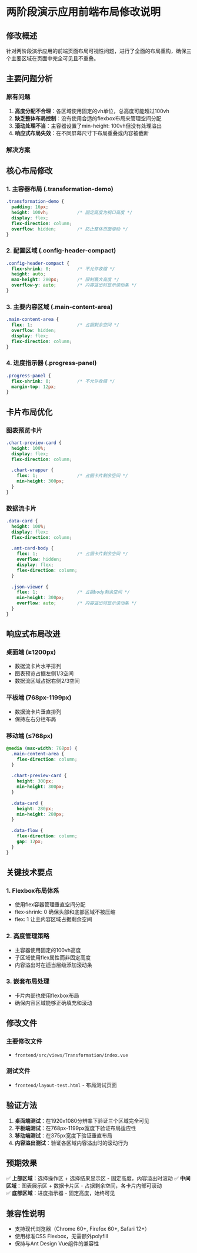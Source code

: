 # 两阶段演示应用前端布局修改说明

## 修改概述

针对两阶段演示应用的前端页面布局可视性问题，进行了全面的布局重构，确保三个主要区域在页面中完全可见且不重叠。

## 主要问题分析

### 原有问题
1. **高度分配不合理**：各区域使用固定的vh单位，总高度可能超过100vh
2. **缺乏整体布局控制**：没有使用合适的flexbox布局来管理空间分配
3. **滚动处理不当**：主容器设置了min-height: 100vh但没有处理溢出
4. **响应式布局失效**：在不同屏幕尺寸下布局重叠或内容被截断

### 解决方案

## 核心布局修改

### 1. 主容器布局 (.transformation-demo)
```css
.transformation-demo {
  padding: 16px;
  height: 100vh;           /* 固定高度为视口高度 */
  display: flex;
  flex-direction: column;
  overflow: hidden;        /* 防止整体页面滚动 */
}
```

### 2. 配置区域 (.config-header-compact)
```css
.config-header-compact {
  flex-shrink: 0;          /* 不允许收缩 */
  height: auto;
  max-height: 280px;       /* 限制最大高度 */
  overflow-y: auto;        /* 内容溢出时显示滚动条 */
}
```

### 3. 主要内容区域 (.main-content-area)
```css
.main-content-area {
  flex: 1;                 /* 占据剩余空间 */
  overflow: hidden;
  display: flex;
  flex-direction: column;
}
```

### 4. 进度指示器 (.progress-panel)
```css
.progress-panel {
  flex-shrink: 0;          /* 不允许收缩 */
  margin-top: 12px;
}
```

## 卡片布局优化

### 图表预览卡片
```css
.chart-preview-card {
  height: 100%;
  display: flex;
  flex-direction: column;
  
  .chart-wrapper {
    flex: 1;               /* 占据卡片剩余空间 */
    min-height: 300px;
  }
}
```

### 数据流卡片
```css
.data-card {
  height: 100%;
  display: flex;
  flex-direction: column;
  
  .ant-card-body {
    flex: 1;               /* 占据卡片剩余空间 */
    overflow: hidden;
    display: flex;
    flex-direction: column;
  }
  
  .json-viewer {
    flex: 1;               /* 占据body剩余空间 */
    min-height: 300px;
    overflow: auto;        /* 内容溢出时显示滚动条 */
  }
}
```

## 响应式布局改进

### 桌面端 (≥1200px)
- 数据流卡片水平排列
- 图表预览占据左侧1/3空间
- 数据流区域占据右侧2/3空间

### 平板端 (768px-1199px)
- 数据流卡片垂直排列
- 保持左右分栏布局

### 移动端 (≤768px)
```css
@media (max-width: 768px) {
  .main-content-area {
    flex-direction: column;
  }
  
  .chart-preview-card {
    height: 300px;
    min-height: 300px;
  }
  
  .data-card {
    height: 280px;
    min-height: 280px;
  }
  
  .data-flow {
    flex-direction: column;
    gap: 12px;
  }
}
```

## 关键技术要点

### 1. Flexbox布局体系
- 使用flex容器管理垂直空间分配
- flex-shrink: 0 确保头部和底部区域不被压缩
- flex: 1 让主内容区域占据剩余空间

### 2. 高度管理策略
- 主容器使用固定的100vh高度
- 子区域使用flex属性而非固定高度
- 内容溢出时在适当层级添加滚动条

### 3. 嵌套布局处理
- 卡片内部也使用flexbox布局
- 确保内容区域能够正确填充和滚动

## 修改文件

### 主要修改文件
- `frontend/src/views/Transformation/index.vue`

### 测试文件
- `frontend/layout-test.html` - 布局测试页面

## 验证方法

1. **桌面端测试**：在1920x1080分辨率下验证三个区域完全可见
2. **平板端测试**：在768px-1199px宽度下验证布局适应性
3. **移动端测试**：在375px宽度下验证垂直布局
4. **内容溢出测试**：验证各区域内容溢出时的滚动行为

## 预期效果

✅ **上部区域**：选择操作区 + 选择结果显示区 - 固定高度，内容溢出时滚动
✅ **中间区域**：图表展示区 + 数据卡片区 - 占据剩余空间，各卡片内部可滚动  
✅ **底部区域**：进度指示器 - 固定高度，始终可见

## 兼容性说明

- 支持现代浏览器（Chrome 60+, Firefox 60+, Safari 12+）
- 使用标准CSS Flexbox，无需额外polyfill
- 保持与Ant Design Vue组件的兼容性
